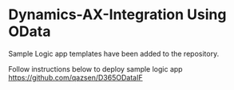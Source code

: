 # Dynamics-AX-Integration Using OData

Sample Logic app templates have been added to the repository.

Follow instructions below to deploy sample logic app
https://github.com/qazsen/D365ODataIF
